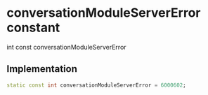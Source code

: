 


# conversationModuleServerError constant







int const conversationModuleServerError
  







## Implementation

```dart
static const int conversationModuleServerError = 6000602;
```








